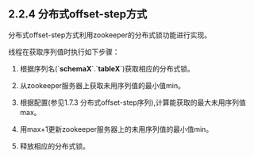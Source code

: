 ## 2.2.4 分布式offset-step方式
分布式offset-step方式利用zookeeper的分布式锁功能进行实现。

线程在获取序列值时执行如下步骤：

1. 根据序列名(\`**schemaX**\`\.\`**tableX**\`)获取相应的分布式锁。

2. 从zookeeper服务器上获取未用序列值的最小值min。

3. 根据配置(参见1.7.3 分布式offset-step序列),计算能获取的最大未用序列值max。

4. 用max+1更新zookeeper服务器上的未用序列值的最小值min。

5. 释放相应的分布式锁。